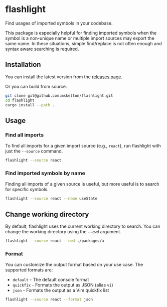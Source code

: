 # flashlight

Find usages of imported symbols in your codebase.

This package is especially helpful for finding imported symbols when the
symbol is a non-unique name or multiple import sources may export the
same name. In these situations, simple find/replace is not often enough and
syntax aware searching is required.

## Installation

You can install the latest version from the [releases page](https://github.com/mskelton/flashlight/releases/latest).

Or you can build from source.

```bash
git clone git@github.com:mskelton/flashlight.git
cd flashlight
cargo install --path .
```

## Usage

### Find all imports

To find all imports for a given import source (e.g., `react`), run flashlight
with just the `--source` command.

```bash
flashlight --source react
```

### Find imported symbols by name

Finding all imports of a given source is useful, but more useful is to search
for specific symbols.

```bash
flashlight --source react --name useState
```

## Change working directory

By default, flashlight uses the current working directory to search. You can
change the working directory using the `--cwd` argument.

```bash
flashlight --source react --cwd ./packages/a
```

### Format

You can customize the output format based on your use case. The supported
formats are:

- `default` - The default console format
- `quickfix` - Formats the output as JSON (alias `vi`)
- `json` - Formats the output as a Vim quickfix list

```bash
flashlight --source react --format json
```
